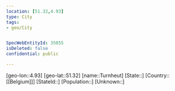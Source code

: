 ```yaml
---
location: [51.32,4.93]
type: City
tags:
- geo/City


SpocWebEntityId: 35055
isDeleted: false
confidential: public

---
```

[geo-lon::4.93]
[geo-lat::51.32]
[name::Turnheut]
[State::]
[Country::[[Belgium]]]
[StateId::]
[Population::]
[Unknown::]

